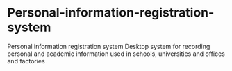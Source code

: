 # Personal-information-registration-system
Personal information registration system Desktop system for recording personal and academic information used in schools, universities and offices and factories
